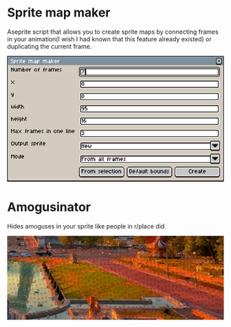 # Sprite map maker
Aseprite script that allows you to create sprite maps by connecting frames in your animation(I wish I had known that this feature already existed) or duplicating the current frame.


![Screenshot](SpriteMapMaker/Screenshot.png)

# Amogusinator
Hides amoguses in your sprite like people in r/place did.

![Screenshot](Amogusinator/Screenshot.png)
